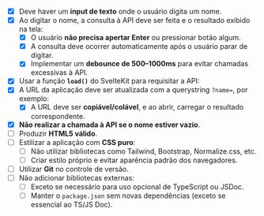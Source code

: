 - [X] Deve haver um **input de texto** onde o usuário digita um nome.
- [X] Ao digitar o nome, a consulta à API deve ser feita e o resultado exibido na tela:
  - [X] O usuário **não precisa apertar Enter** ou pressionar botão algum.
  - [X] A consulta deve ocorrer automaticamente após o usuário parar de digitar.
  - [X] Implementar um **debounce de 500–1000ms** para evitar chamadas excessivas à API.
- [X] Usar a função **`load()`** do SvelteKit para requisitar a API:
- [X] A URL da aplicação deve ser atualizada com a querystring `?name=`, por exemplo:
  - [X] A URL deve ser **copiável/colável**, e ao abrir, carregar o resultado correspondente.
- [X] **Não realizar a chamada à API se o nome estiver vazio**.
- [ ] Produzir **HTML5 válido**.
- [ ] Estilizar a aplicação com **CSS puro**:
  - [ ] Não utilizar bibliotecas como Tailwind, Bootstrap, Normalize.css, etc.
  - [ ] Criar estilo próprio e evitar aparência padrão dos navegadores.
- [ ] Utilizar **Git** no controle de versão.
- [ ] Não adicionar bibliotecas externas:
  - [ ] Exceto se necessário para uso opcional de TypeScript ou JSDoc.
  - [ ] Manter o `package.json` sem novas dependências (exceto se essencial ao TS/JS Doc).
